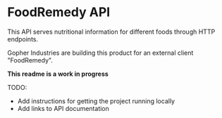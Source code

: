 # FoodRemedy API

This API serves nutritional information for different foods through HTTP endpoints. 

Gopher Industries are building this product for an external client "FoodRemedy".

**This readme is a work in progress**

TODO: 
- Add instructions for getting the project running locally
- Add links to API documentation